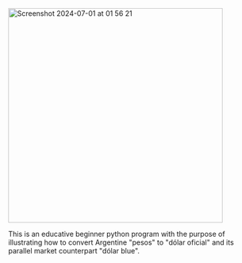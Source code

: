 
<img width="432" alt="Screenshot 2024-07-01 at 01 56 21" src="https://github.com/cucuwritescode/parallel-currency-converter/assets/63936029/4b9c10e9-bbe7-4327-a808-2edccb80b2ed">


This is an educative beginner python program with the purpose of illustrating how to convert Argentine "pesos" to "dólar oficial" and its parallel market counterpart "dólar blue".

